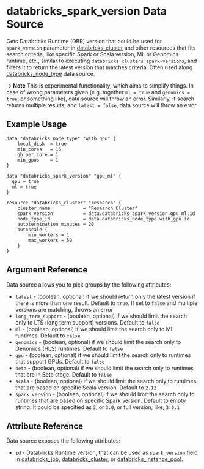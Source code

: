 # databricks_spark_version Data Source

Gets Databricks Runtime (DBR) version that could be used for `spark_version` parameter in [databricks_cluster](../resources/cluster.md) and other resources that fits search criteria, like specific Spark or Scala version, ML or Genomics runtime, etc., similar to executing `databricks clusters spark-versions`, and filters it to return the latest version that matches criteria. Often used along [databricks_node_type](node_type.md) data source.

-> **Note** This is experimental functionality, which aims to simplify things. In case of wrong parameters given (e.g. together `ml = true` and `genomics = true`, or something like), data source will throw an error.  Similarly, if search returns multiple results, and `latest = false`, data source will throw an error.

## Example Usage

```hcl
data "databricks_node_type" "with_gpu" {
    local_disk  = true
    min_cores   = 16
    gb_per_core = 1
    min_gpus    = 1
}

data "databricks_spark_version" "gpu_ml" {
  gpu = true
  ml = true
}

resource "databricks_cluster" "research" {
    cluster_name            = "Research Cluster"
    spark_version           = data.databricks_spark_version.gpu_ml.id
    node_type_id            = data.databricks_node_type.with_gpu.id
    autotermination_minutes = 20
    autoscale {
        min_workers = 1
        max_workers = 50
    }
}
```

## Argument Reference

Data source allows you to pick groups by the following attributes:

* `latest` - (boolean, optional) if we should return only the latest version if there is more than one result.  Default to `true`. If set to `false` and multiple versions are matching, throws an error
* `long_term_support` - (boolean, optional) if we should limit the search only to LTS (long term support) versions. Default to `false`
* `ml` - (boolean, optional) if we should limit the search only to ML runtimes. Default to `false`
* `genomics` - (boolean, optional)  if we should limit the search only to Genomics (HLS) runtimes. Default to `false`
* `gpu` - (boolean, optional)  if we should limit the search only to runtimes that support GPUs. Default to `false`
* `beta` - (boolean, optional) if we should limit the search only to runtimes that are in Beta stage. Default to `false`
* `scala` - (boolean, optional) if we should limit the search only to runtimes that are based on specific Scala version. Default to `2.12`
* `spark_version` - (boolean, optional) if we should limit the search only to runtimes that are based on specific Spark version. Default to empty string.  It could be specified as `3`, or `3.0`, or full version, like, `3.0.1`

## Attribute Reference

Data source exposes the following attributes:

* `id` - Databricks Runtime version, that can be used as `spark_version` field in [databricks_job](../resources/job.md), [databricks_cluster](../resources/cluster.md), or [databricks_instance_pool](../resources/instance_pool.md).
